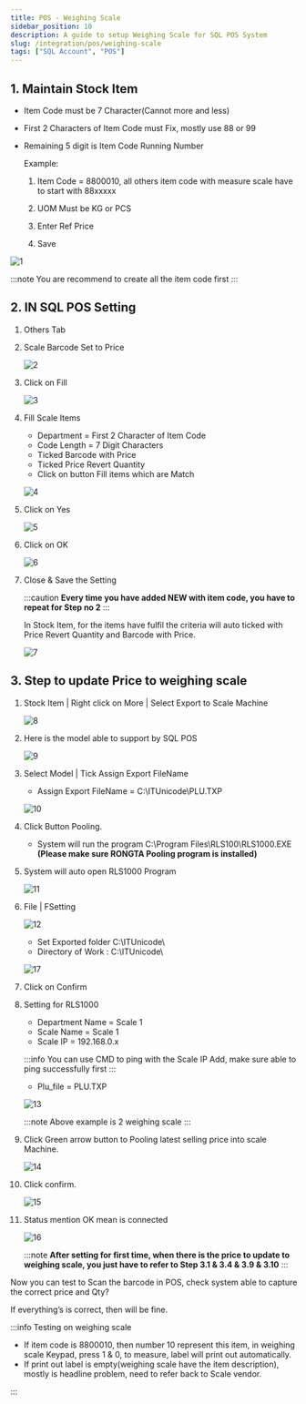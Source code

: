 ```yaml
---
title: POS - Weighing Scale
sidebar_position: 10
description: A guide to setup Weighing Scale for SQL POS System
slug: /integration/pos/weighing-scale
tags: ["SQL Account", "POS"]
---
```


## 1. Maintain Stock Item

- Item Code must be 7 Character(Cannot more and less)
- First 2 Characters of Item Code must Fix, mostly use 88 or 99
- Remaining 5 digit is Item Code Running Number

    Example:

    1. Item Code = 8800010, all others item code with measure scale have to start with 88xxxxx

    2. UOM Must be KG or PCS

    3. Enter Ref Price

    4. Save

![1](../../../static/img/integration/pos/weighing-scale/1.png)

:::note
You are recommend to create all the item code first
:::

## 2. IN SQL POS Setting

1. Others Tab

2. Scale Barcode Set to Price

    ![2](../../../static/img/integration/pos/weighing-scale/2.png)

3. Click on Fill

    ![3](../../../static/img/integration/pos/weighing-scale/3.png)

4. Fill Scale Items

    - Department = First 2 Character of Item Code
    - Code Length = 7 Digit Characters
    - Ticked Barcode with Price
    - Ticked Price Revert Quantity
    - Click on button Fill items which are Match

    ![4](../../../static/img/integration/pos/weighing-scale/4.png)

5. Click on Yes

    ![5](../../../static/img/integration/pos/weighing-scale/5.png)

6. Click on OK

    ![6](../../../static/img/integration/pos/weighing-scale/6.png)

7. Close & Save the Setting

    :::caution
    **Every time you have added NEW with item code, you have to repeat for Step no 2**
    :::

    In Stock Item, for the items have fulfil the criteria will auto ticked with Price Revert Quantity and Barcode with Price.

    ![7](../../../static/img/integration/pos/weighing-scale/7.png)

## 3. Step to update Price to weighing scale

1. Stock Item | Right click on More | Select Export to Scale Machine

    ![8](../../../static/img/integration/pos/weighing-scale/8.png)

2. Here is the model able to support by SQL POS

    ![9](../../../static/img/integration/pos/weighing-scale/9.png)

3. Select Model | Tick Assign Export FileName

    - Assign Export FileName = C:\ITUnicode\PLU.TXP

    ![10](../../../static/img/integration/pos/weighing-scale/10.png)

4. Click Button Pooling.

    - System will run the program C:\Program Files\RLS100\RLS1000.EXE **(Please make sure RONGTA Pooling program is installed)**

5. System will auto open RLS1000 Program

    ![11](../../../static/img/integration/pos/weighing-scale/11.png)

6. File | FSetting

    ![12](../../../static/img/integration/pos/weighing-scale/12.png)

    - Set Exported folder C:\ITUnicode\
    - Directory of Work : C:\ITUnicode\

    ![17](../../../static/img/integration/pos/weighing-scale/17.png)

7. Click on Confirm

8. Setting for RLS1000

    - Department Name = Scale 1
    - Scale Name = Scale 1
    - Scale IP = 192.168.0.x

    :::info
    You can use CMD to ping with the Scale IP Add, make sure able to ping
    successfully first
    :::

    - Plu_file = PLU.TXP

    ![13](../../../static/img/integration/pos/weighing-scale/13.png)

    :::note
    Above example is 2 weighing scale
    :::

9. Click Green arrow button to Pooling latest selling price into scale Machine.

    ![14](../../../static/img/integration/pos/weighing-scale/14.png)

10. Click confirm.

    ![15](../../../static/img/integration/pos/weighing-scale/15.png)

11. Status mention OK mean is connected

    ![16](../../../static/img/integration/pos/weighing-scale/16.png)

    :::note
    **After setting for first time, when there is the price to update to weighing scale, you just have to refer to Step 3.1 & 3.4 & 3.9 & 3.10**
    :::

Now you can test to Scan the barcode in POS, check system able to capture the correct price and Qty?

If everything’s is correct, then will be fine.

:::info
Testing on weighing scale

- If item code is 8800010, then number 10 represent this item, in weighing scale
Keypad, press 1 & 0, to measure, label will print out automatically.
- If print out label is empty(weighing scale have the item description), mostly is headline problem, need to refer back to Scale vendor.

:::
